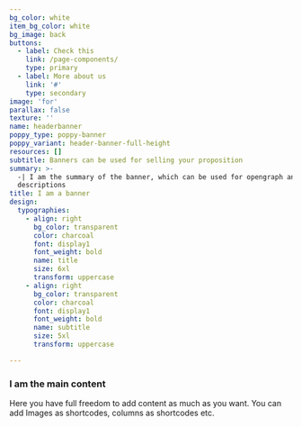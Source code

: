 ```yaml
---
bg_color: white
item_bg_color: white
bg_image: back
buttons:
  - label: Check this
    link: /page-components/
    type: primary
  - label: More about us
    link: '#'
    type: secondary
image: 'for'
parallax: false
texture: ''
name: headerbanner
poppy_type: poppy-banner
poppy_variant: header-banner-full-height
resources: []
subtitle: Banners can be used for selling your proposition
summary: >-
  -| I am the summary of the banner, which can be used for opengraph and SEO
  descriptions
title: I am a banner
design:
  typographies:
    - align: right
      bg_color: transparent
      color: charcoal
      font: display1
      font_weight: bold
      name: title
      size: 6xl
      transform: uppercase
    - align: right
      bg_color: transparent
      color: charcoal
      font: display1
      font_weight: bold
      name: subtitle
      size: 5xl
      transform: uppercase

---
```


### I am the main content
Here you have full freedom to add content as much as you want.
You can add  Images as shortcodes, columns as shortcodes etc.
